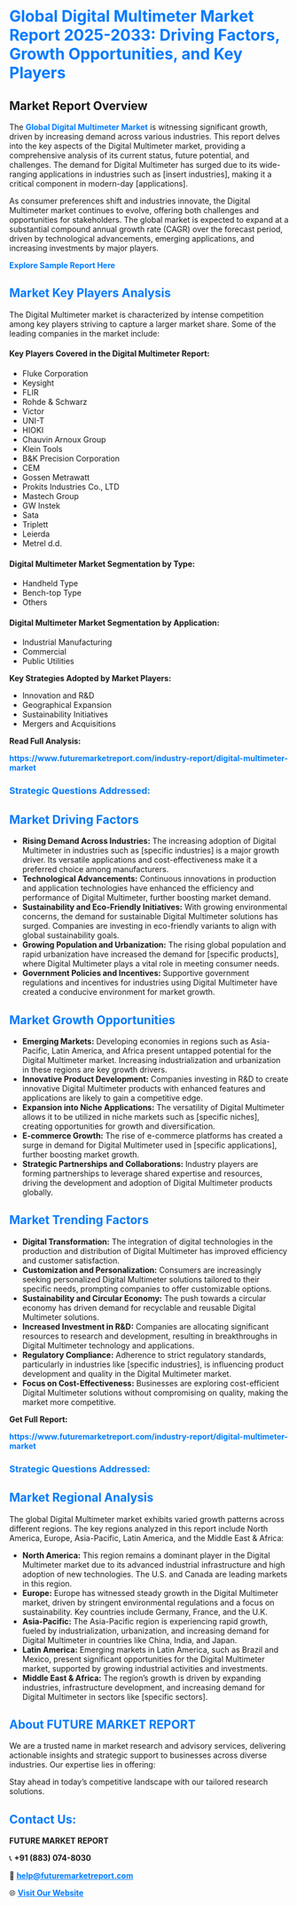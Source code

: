 <h1 style="color: #007BFF;">Global Digital Multimeter Market Report 2025-2033: Driving Factors, Growth Opportunities, and Key Players</h1>

<section id="overview">
<h2>Market Report Overview</h2>
<p>The <a href="https://www.futuremarketreport.com/industry-report/digital-multimeter-market" style="color: #007BFF; text-decoration: none;"><strong>Global Digital Multimeter Market</strong></a> is witnessing significant growth, driven by increasing demand across various industries. This report delves into the key aspects of the Digital Multimeter market, providing a comprehensive analysis of its current status, future potential, and challenges. The demand for Digital Multimeter has surged due to its wide-ranging applications in industries such as [insert industries], making it a critical component in modern-day [applications].</p>
<p>As consumer preferences shift and industries innovate, the Digital Multimeter market continues to evolve, offering both challenges and opportunities for stakeholders. The global market is expected to expand at a substantial compound annual growth rate (CAGR) over the forecast period, driven by technological advancements, emerging applications, and increasing investments by major players.</p>
</section>

<section id="overview">
<p><a href="https://www.futuremarketreport.com/request-sample/reportId=58927" style="color: #007BFF; text-decoration: none;"><strong>Explore Sample Report Here</strong></a></p>
</section>

<section id="key-players">
<h2 style="color: #007BFF;">Market Key Players Analysis</h2>
<p>The Digital Multimeter market is characterized by intense competition among key players striving to capture a larger market share. Some of the leading companies in the market include:</p>
<h4>Key Players Covered in the Digital Multimeter Report:</h4>
<ul><li>Fluke Corporation</li><li>Keysight</li><li>FLIR</li><li>Rohde &amp; Schwarz</li><li>Victor</li><li>UNI-T</li><li>HIOKI</li><li>Chauvin Arnoux Group</li><li>Klein Tools</li><li>B&amp;K Precision Corporation</li><li>CEM</li><li>Gossen Metrawatt</li><li>Prokits Industries Co., LTD</li><li>Mastech Group</li><li>GW Instek</li><li>Sata</li><li>Triplett</li><li>Leierda</li><li>Metrel d.d.</li></ul>
<h4>Digital Multimeter Market Segmentation by Type:</h4>
<ul><li>Handheld Type</li><li>Bench-top Type</li><li>Others</li></ul>

<h4>Digital Multimeter Market Segmentation by Application:</h4>
<ul><li>Industrial Manufacturing</li><li>Commercial</li><li>Public Utilities</li></ul>
<p><strong>Key Strategies Adopted by Market Players:</strong></p>
<ul>
<li>Innovation and R&D</li>
<li>Geographical Expansion</li>
<li>Sustainability Initiatives</li>
<li>Mergers and Acquisitions</li>
</ul>
</section>

<section>
<p><strong>Read Full Analysis: </strong></p><a href="https://www.futuremarketreport.com/industry-report/digital-multimeter-market" style="color: #007BFF; text-decoration: none;"><strong>https://www.futuremarketreport.com/industry-report/digital-multimeter-market</strong></a>
<h3 style="color: #007BFF;">Strategic Questions Addressed:</h3>
</section>

<section id="driving-factors">
<h2 style="color: #007BFF;">Market Driving Factors</h2>
<ul>
<li><strong>Rising Demand Across Industries:</strong> The increasing adoption of Digital Multimeter in industries such as [specific industries] is a major growth driver. Its versatile applications and cost-effectiveness make it a preferred choice among manufacturers.</li>
<li><strong>Technological Advancements:</strong> Continuous innovations in production and application technologies have enhanced the efficiency and performance of Digital Multimeter, further boosting market demand.</li>
<li><strong>Sustainability and Eco-Friendly Initiatives:</strong> With growing environmental concerns, the demand for sustainable Digital Multimeter solutions has surged. Companies are investing in eco-friendly variants to align with global sustainability goals.</li>
<li><strong>Growing Population and Urbanization:</strong> The rising global population and rapid urbanization have increased the demand for [specific products], where Digital Multimeter plays a vital role in meeting consumer needs.</li>
<li><strong>Government Policies and Incentives:</strong> Supportive government regulations and incentives for industries using Digital Multimeter have created a conducive environment for market growth.</li>
</ul>
</section>

<section id="growth-opportunities">
<h2 style="color: #007BFF;">Market Growth Opportunities</h2>
<ul>
<li><strong>Emerging Markets:</strong> Developing economies in regions such as Asia-Pacific, Latin America, and Africa present untapped potential for the Digital Multimeter market. Increasing industrialization and urbanization in these regions are key growth drivers.</li>
<li><strong>Innovative Product Development:</strong> Companies investing in R&D to create innovative Digital Multimeter products with enhanced features and applications are likely to gain a competitive edge.</li>
<li><strong>Expansion into Niche Applications:</strong> The versatility of Digital Multimeter allows it to be utilized in niche markets such as [specific niches], creating opportunities for growth and diversification.</li>
<li><strong>E-commerce Growth:</strong> The rise of e-commerce platforms has created a surge in demand for Digital Multimeter used in [specific applications], further boosting market growth.</li>
<li><strong>Strategic Partnerships and Collaborations:</strong> Industry players are forming partnerships to leverage shared expertise and resources, driving the development and adoption of Digital Multimeter products globally.</li>
</ul>
</section>

<section id="trending-factors">
<h2 style="color: #007BFF;">Market Trending Factors</h2>
<ul>
<li><strong>Digital Transformation:</strong> The integration of digital technologies in the production and distribution of Digital Multimeter has improved efficiency and customer satisfaction.</li>
<li><strong>Customization and Personalization:</strong> Consumers are increasingly seeking personalized Digital Multimeter solutions tailored to their specific needs, prompting companies to offer customizable options.</li>
<li><strong>Sustainability and Circular Economy:</strong> The push towards a circular economy has driven demand for recyclable and reusable Digital Multimeter solutions.</li>
<li><strong>Increased Investment in R&D:</strong> Companies are allocating significant resources to research and development, resulting in breakthroughs in Digital Multimeter technology and applications.</li>
<li><strong>Regulatory Compliance:</strong> Adherence to strict regulatory standards, particularly in industries like [specific industries], is influencing product development and quality in the Digital Multimeter market.</li>
<li><strong>Focus on Cost-Effectiveness:</strong> Businesses are exploring cost-efficient Digital Multimeter solutions without compromising on quality, making the market more competitive.</li>
</ul>
</section>

<section>
<p><strong>Get Full Report: </strong></p><a href="https://www.futuremarketreport.com/industry-report/digital-multimeter-market" style="color: #007BFF; text-decoration: none;"><strong>https://www.futuremarketreport.com/industry-report/digital-multimeter-market</strong></a>
<h3 style="color: #007BFF;">Strategic Questions Addressed:</h3>
</section>


<section id="regional-analysis">
<h2 style="color: #007BFF;">Market Regional Analysis</h2>
<p>The global Digital Multimeter market exhibits varied growth patterns across different regions. The key regions analyzed in this report include North America, Europe, Asia-Pacific, Latin America, and the Middle East & Africa:</p>
<ul>
<li><strong>North America:</strong> This region remains a dominant player in the Digital Multimeter market due to its advanced industrial infrastructure and high adoption of new technologies. The U.S. and Canada are leading markets in this region.</li>
<li><strong>Europe:</strong> Europe has witnessed steady growth in the Digital Multimeter market, driven by stringent environmental regulations and a focus on sustainability. Key countries include Germany, France, and the U.K.</li>
<li><strong>Asia-Pacific:</strong> The Asia-Pacific region is experiencing rapid growth, fueled by industrialization, urbanization, and increasing demand for Digital Multimeter in countries like China, India, and Japan.</li>
<li><strong>Latin America:</strong> Emerging markets in Latin America, such as Brazil and Mexico, present significant opportunities for the Digital Multimeter market, supported by growing industrial activities and investments.</li>
<li><strong>Middle East & Africa:</strong> The region’s growth is driven by expanding industries, infrastructure development, and increasing demand for Digital Multimeter in sectors like [specific sectors].</li>
</ul>
</section>

<footer>
<h2 style="color: #007BFF;">About FUTURE MARKET REPORT</h2>
<p>We are a trusted name in market research and advisory services, delivering actionable insights and strategic support to businesses across diverse industries. Our expertise lies in offering:</p>

<p>Stay ahead in today’s competitive landscape with our tailored research solutions.</p>

<h2 style="color: #007BFF;">Contact Us:</h2>
<p><strong>FUTURE MARKET REPORT</strong></p>
<p>📞 <strong>+91 (883) 074-8030</strong></p>
<p>📧 <strong><a href="mailto:help@futuremarketreport.com" style="color: #007BFF;">help@futuremarketreport.com</a></strong></p>
<p>🌐 <strong><a href="https://www.futuremarketreport.com/" style="color: #007BFF;">Visit Our Website</a></strong></p>
</footer>